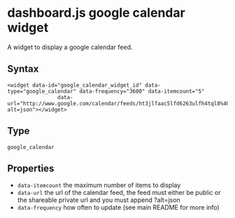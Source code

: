 dashboard.js google calendar widget
============

A widget to display a google calendar feed.

## Syntax
    <widget data-id="google_calendar_widget_id" data-type="google_calendar" data-frequency="3600" data-itemcount="5"
                    data-url="http://www.google.com/calendar/feeds/ht3jlfaac5lfd6263ulfh4tql8%40group.calendar.google.com/public/full?alt=json"></widget>

## Type
`google_calendar`

## Properties

 - `data-itemcount` the maximum number of items to display
 - `data-url` the url of the calendar feed, the feed must either be public or the shareable private url and you must append ?alt=json
 - `data-frequency` how often to update (see main README for more info)
